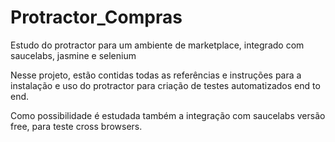 # Protractor_Compras
Estudo do protractor para um ambiente de marketplace, integrado com saucelabs, jasmine e selenium

Nesse projeto, estão contidas todas as referências e instruções para a instalação e uso do protractor para criação de testes automatizados end to end.

Como possibilidade é estudada também a integração com saucelabs versão free, para teste cross browsers.
